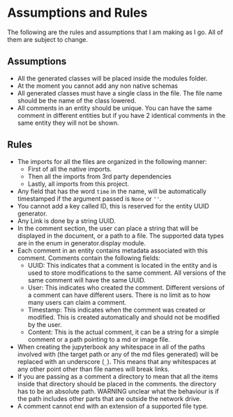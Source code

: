 # Assumptions and Rules

The following are the rules and assumptions that I am making as I go. 
All of them are subject to change.

## Assumptions

- All the generated classes will be placed inside the modules folder.
- At the moment you cannot add any non native schemas
- All generated classes must have a single class in the file. 
The file name should be the name of the class lowered.
- All comments in an entity should be unique. You can have the same comment in different entities but if you have 2 
identical comments in the same entity they will not be shown.

## Rules

- The imports for all the files are organized in the following manner:
  - First of all the native imports.
  - Then all the imports from 3rd party dependencies
  - Lastly, all imports from this project.
- Any field that has the word `time` in the name, will be automatically timestamped
if the argument passed is `None` or `''`.
- You cannot add a key called ID, this is reserved for the entity UUID generator.
- Any Link is done by a string UUID.
- In the comment section, the user can place a string that will be displayed in the document, or a path to a file.
The supported data types are in the enum in generator.display module.
- Each comment in an entity contains metadata associated with this comment. Comments contain the following fields:
  * UUID: This indicates that a comment is located in the entity and is used to store modifications to the same comment. All versions of the same comment will have the same UUID.
  * User: This indicates who created the comment. Different versions of a comment can have different users. There is no limit as to how many users can claim a comment.
  * Timestamp: This indicates when the comment was created or modified. This is created automatically and should not be modified by the user.
  * Content: This is the actual comment, it can be a string for a simple comment or a path pointing to a md or image file.
- When creating the jupyterbook any whitespace in all of the paths involved with (the target path or any of the md files generated) will be replaced with an underscore (`_`).
This means that any whitespaces at any other point other than file names will break links.
- If you are passing as a comment a directory 
to mean that all the items inside that directory should be placed in the comments.
the directory has to be an absolute path. 
WARNING unclear what the behaviour is if the path includes other parts that are outside the network drive.
- A comment cannot end with an extension of a supported file type.